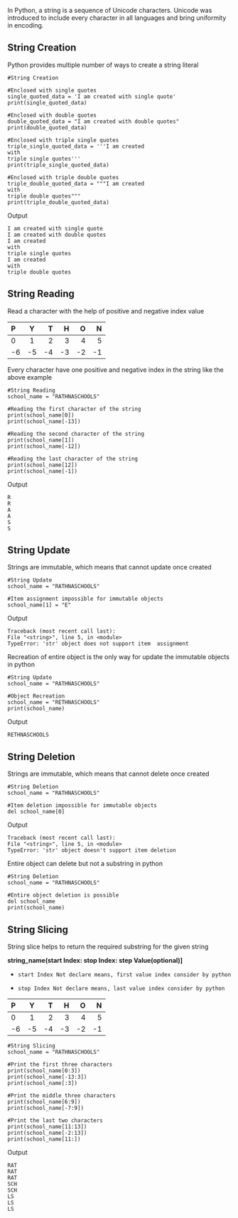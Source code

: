 In Python, a string is a sequence of Unicode characters. Unicode was introduced to include every character in all languages and bring uniformity in encoding.

## **String Creation**
Python provides multiple number of ways to create a string literal

    #String Creation

    #Enclosed with single quotes
    single_quoted_data = 'I am created with single quote'
    print(single_quoted_data)

    #Enclosed with double quotes
    double_quoted_data = "I am created with double quotes"
    print(double_quoted_data)

    #Enclosed with triple single quotes
    triple_single_quoted_data = '''I am created
    with
    triple single quotes'''
    print(triple_single_quoted_data)

    #Enclosed with triple double quotes
    triple_double_quoted_data = """I am created
    with
    triple double quotes"""
    print(triple_double_quoted_data)

 Output

    I am created with single quote
    I am created with double quotes
    I am created
    with
    triple single quotes
    I am created
    with
    triple double quotes

## **String Reading**
Read a character with the help of positive and negative index value

| P  | Y  | T  | H  | O  | N  |
| :--|:--:| --:| --:| --:| --:|
| 0  | 1  | 2  | 3  | 4  | 5  |
| -6 | -5 | -4 | -3 | -2 | -1 |

Every character have one positive and negative index in the string like the above example

    #String Reading
    school_name = "RATHNASCHOOLS"

    #Reading the first character of the string
    print(school_name[0])
    print(school_name[-13])

    #Reading the second character of the string
    print(school_name[1])
    print(school_name[-12])

    #Reading the last character of the string
    print(school_name[12])
    print(school_name[-1])

 Output

    R
    R
    A
    A
    S
    S

## **String Update**
Strings are immutable, which means that cannot update once created

    #String Update
    school_name = "RATHNASCHOOLS"

    #Item assignment impossible for immutable objects
    school_name[1] = "E"

 Output

    Traceback (most recent call last):
    File "<string>", line 5, in <module>
    TypeError: 'str' object does not support item  assignment

Recreation of entire object is the only way for update the immutable objects in python

    #String Update
    school_name = "RATHNASCHOOLS"

    #Object Recreation
    school_name = "RETHNASCHOOLS"
    print(school_name)

 Output
    
    RETHNASCHOOLS

## **String Deletion**
Strings are immutable, which means that cannot delete once created

    #String Deletion
    school_name = "RATHNASCHOOLS"

    #Item deletion impossible for immutable objects
    del school_name[0]

 Output

    Traceback (most recent call last):
    File "<string>", line 5, in <module>
    TypeError: 'str' object doesn't support item deletion

Entire object can delete but not a substring in python

    #String Deletion
    school_name = "RATHNASCHOOLS"

    #Entire object deletion is possible
    del school_name
    print(school_name)

## **String Slicing**
String slice helps to return the required substring for the given string

   **string_name(start Index: stop Index: step Value(optional)]**

   * `start Index Not declare means, first value index consider by python`

   * `stop Index Not declare means, last value index consider by python`

| P  | Y  | T  | H  | O  | N  |
| :--|:--:| --:| --:| --:| --:|
| 0  | 1  | 2  | 3  | 4  | 5  |
| -6 | -5 | -4 | -3 | -2 | -1 |

    #String Slicing
    school_name = "RATHNASCHOOLS"

    #Print the first three characters
    print(school_name[0:3])
    print(school_name[-13:3])
    print(school_name[:3])

    #Print the middle three characters
    print(school_name[6:9])
    print(school_name[-7:9])

    #Print the last two characters
    print(school_name[11:13])
    print(school_name[-2:13])
    print(school_name[11:])

 Output

    RAT
    RAT
    RAT
    SCH
    SCH
    LS
    LS
    LS
